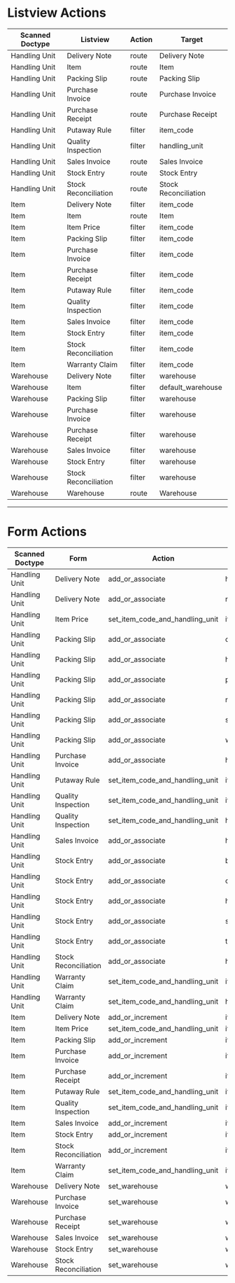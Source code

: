 <!-- Copyright (c) 2024, AgriTheory and contributors
For license information, please see license.txt-->

# Listview Actions
| Scanned Doctype | Listview              | Action | Target |
|-----------------|-----------------------|--------|--------|
|Handling Unit|Delivery Note|route|Delivery Note|
|Handling Unit|Item|route|Item|
|Handling Unit|Packing Slip|route|Packing Slip|
|Handling Unit|Purchase Invoice|route|Purchase Invoice|
|Handling Unit|Purchase Receipt|route|Purchase Receipt|
|Handling Unit|Putaway Rule|filter|item_code|
|Handling Unit|Quality Inspection|filter|handling_unit|
|Handling Unit|Sales Invoice|route|Sales Invoice|
|Handling Unit|Stock Entry|route|Stock Entry|
|Handling Unit|Stock Reconciliation|route|Stock Reconciliation|
|Item|Delivery Note|filter|item_code|
|Item|Item|route|Item|
|Item|Item Price|filter|item_code|
|Item|Packing Slip|filter|item_code|
|Item|Purchase Invoice|filter|item_code|
|Item|Purchase Receipt|filter|item_code|
|Item|Putaway Rule|filter|item_code|
|Item|Quality Inspection|filter|item_code|
|Item|Sales Invoice|filter|item_code|
|Item|Stock Entry|filter|item_code|
|Item|Stock Reconciliation|filter|item_code|
|Item|Warranty Claim|filter|item_code|
|Warehouse|Delivery Note|filter|warehouse|
|Warehouse|Item|filter|default_warehouse|
|Warehouse|Packing Slip|filter|warehouse|
|Warehouse|Purchase Invoice|filter|warehouse|
|Warehouse|Purchase Receipt|filter|warehouse|
|Warehouse|Sales Invoice|filter|warehouse|
|Warehouse|Stock Entry|filter|warehouse|
|Warehouse|Stock Reconciliation|filter|warehouse|
|Warehouse|Warehouse|route|Warehouse|

 --- 

# Form Actions
| Scanned Doctype | Form                  | Action | Target |
|-----------------|-----------------------|--------|--------|
|Handling Unit|Delivery Note|add_or_associate|handling_unit|
|Handling Unit|Delivery Note|add_or_associate|rate|
|Handling Unit|Item Price|set_item_code_and_handling_unit|item_code|
|Handling Unit|Packing Slip|add_or_associate|conversion_factor|
|Handling Unit|Packing Slip|add_or_associate|handling_unit|
|Handling Unit|Packing Slip|add_or_associate|pulled_quantity|
|Handling Unit|Packing Slip|add_or_associate|rate|
|Handling Unit|Packing Slip|add_or_associate|stock_qty|
|Handling Unit|Packing Slip|add_or_associate|warehouse|
|Handling Unit|Purchase Invoice|add_or_associate|handling_unit|
|Handling Unit|Putaway Rule|set_item_code_and_handling_unit|item_code|
|Handling Unit|Quality Inspection|set_item_code_and_handling_unit|item_code|
|Handling Unit|Quality Inspection|set_item_code_and_handling_unit|handling_unit|
|Handling Unit|Sales Invoice|add_or_associate|handling_unit|
|Handling Unit|Stock Entry|add_or_associate|basic_rate|
|Handling Unit|Stock Entry|add_or_associate|conversion_factor|
|Handling Unit|Stock Entry|add_or_associate|handling_unit|
|Handling Unit|Stock Entry|add_or_associate|s_warehouse|
|Handling Unit|Stock Entry|add_or_associate|transfer_qty|
|Handling Unit|Stock Reconciliation|add_or_associate|handling_unit|
|Handling Unit|Warranty Claim|set_item_code_and_handling_unit|item_code|
|Handling Unit|Warranty Claim|set_item_code_and_handling_unit|handling_unit|
|Item|Delivery Note|add_or_increment|item_code|
|Item|Item Price|set_item_code_and_handling_unit|item_code|
|Item|Packing Slip|add_or_increment|item_code|
|Item|Purchase Invoice|add_or_increment|item_code|
|Item|Purchase Receipt|add_or_increment|item_code|
|Item|Putaway Rule|set_item_code_and_handling_unit|item_code|
|Item|Quality Inspection|set_item_code_and_handling_unit|item_code|
|Item|Sales Invoice|add_or_increment|item_code|
|Item|Stock Entry|add_or_increment|item_code|
|Item|Stock Reconciliation|add_or_increment|item_code|
|Item|Warranty Claim|set_item_code_and_handling_unit|item_code|
|Warehouse|Delivery Note|set_warehouse|warehouse|
|Warehouse|Purchase Invoice|set_warehouse|warehouse|
|Warehouse|Purchase Receipt|set_warehouse|warehouse|
|Warehouse|Sales Invoice|set_warehouse|warehouse|
|Warehouse|Stock Entry|set_warehouse|warehouse|
|Warehouse|Stock Reconciliation|set_warehouse|warehouse|
